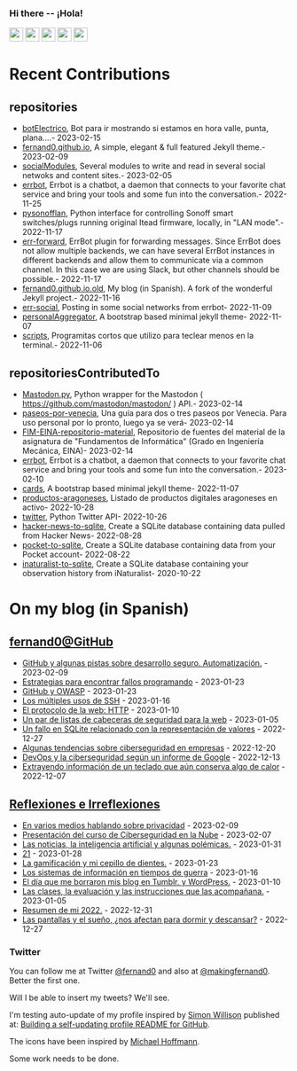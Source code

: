 ### Hi there -- ¡Hola!

<a href="mailto:ftricas@unizar.es" title="e-mail"><i class="svg-icon email"></i></a> 
<a href="https://www.linkedin.com/in/fernand0" title="My LinkedIn//Mi LinkedIn"><img src="https://img.shields.io/badge/linkedin-%230077B5.svg?&style=for-the-badge&logo=linkedin&logoColor=white" height=25></a> 
<a href="https://www.twitter.com/fernand0" title="My Twitter//Mi Twitter"><img src="https://img.shields.io/badge/twitter-%231DA1F2.svg?&style=for-the-badge&logo=twitter&logoColor=white" height=25></i></a> 
<a href="https://mastodon.social/@fernand0" title="My Mastodon//Mi Mastodon" rel="me"><img src="https://img.shields.io/static/v1?label=Mastodon&message=Social&color=blue" height=25></i></a> 
<a href="https://flickr.com/fernand0"><img src="https://img.shields.io/static/v1?label=Flickr&message=Images&color=blue" height=25></a>
<a href="https://dev.to/fernand0"><img src="https://img.shields.io/badge/DEV.TO-%230A0A0A.svg?&style=for-the-badge&logo=dev-dot-to&logoColor=white" height=25></a>

# Recent Contributions
<!-- recent_releases starts -->


## repositories
* [botElectrico](https://github.com/fernand0/botElectrico),  Bot para ir mostrando si estamos en hora valle, punta, plana....- 2023-02-15
* [fernand0.github.io](https://github.com/fernand0/fernand0.github.io),  A simple, elegant & full featured Jekyll theme.- 2023-02-09
* [socialModules](https://github.com/fernand0/socialModules),  Several modules to write and read in several social netwoks and content sites.- 2023-02-05
* [errbot](https://github.com/fernand0/errbot),  Errbot is a chatbot, a daemon that connects to your favorite chat service and bring your tools and some fun into the conversation.- 2022-11-25
* [pysonofflan](https://github.com/fernand0/pysonofflan),  Python interface for controlling Sonoff smart switches/plugs running original Itead firmware, locally, in "LAN mode".- 2022-11-17
* [err-forward](https://github.com/fernand0/err-forward),  ErrBot plugin for forwarding messages. Since ErrBot does not allow multiple backends, we can have several ErrBot instances in different backends and allow them to communicate via a common channel. In this case we are using Slack, but other channels should be possible.- 2022-11-17
* [fernand0.github.io.old](https://github.com/fernand0/fernand0.github.io.old),  My blog (in Spanish). A fork of the wonderful Jekyll project.- 2022-11-16
* [err-social](https://github.com/fernand0/err-social),  Posting in some social networks from errbot- 2022-11-09
* [personalAggregator](https://github.com/fernand0/personalAggregator),  A bootstrap based minimal jekyll theme- 2022-11-07
* [scripts](https://github.com/fernand0/scripts),  Programitas cortos que utilizo para teclear menos en la terminal.- 2022-11-06

## repositoriesContributedTo
* [Mastodon.py](https://github.com/halcy/Mastodon.py),  Python wrapper for the Mastodon ( https://github.com/mastodon/mastodon/ ) API.- 2023-02-14
* [paseos-por-venecia](https://github.com/JJ/paseos-por-venecia),  Una guía para dos o tres paseos por Venecia. Para uso personal por lo pronto, luego ya se verá- 2023-02-14
* [FIM-EINA-repositorio-material](https://github.com/ricardojrdez/FIM-EINA-repositorio-material),  Repositorio de fuentes del material de la asignatura de "Fundamentos de Informática" (Grado en Ingeniería Mecánica, EINA)- 2023-02-14
* [errbot](https://github.com/errbotio/errbot),  Errbot is a chatbot, a daemon that connects to your favorite chat service and bring your tools and some fun into the conversation.- 2023-02-10
* [cards](https://github.com/sharu725/cards),  A bootstrap based minimal jekyll theme- 2022-11-07
* [productos-aragoneses](https://github.com/planaspa/productos-aragoneses),  Listado de productos digitales aragoneses en activo- 2022-10-28
* [twitter](https://github.com/python-twitter-tools/twitter),  Python Twitter API- 2022-10-26
* [hacker-news-to-sqlite](https://github.com/dogsheep/hacker-news-to-sqlite),  Create a SQLite database containing data pulled from Hacker News- 2022-08-28
* [pocket-to-sqlite](https://github.com/dogsheep/pocket-to-sqlite),  Create a SQLite database containing data from your Pocket account- 2022-08-22
* [inaturalist-to-sqlite](https://github.com/dogsheep/inaturalist-to-sqlite),  Create a SQLite database containing your observation history from iNaturalist- 2020-10-22
<!-- recent_releases ends -->

# On my blog (in Spanish)

<!-- blog starts -->


## [fernand0@GitHub](https://fernand0.github.io/)
* [GitHub y algunas pistas sobre desarrollo seguro. Automatización.](http://fernand0.github.io//github-pistas-seguridad/) - 2023-02-09
* [Estrategias para encontrar fallos programando](http://fernand0.github.io//encontrar-fallos/) - 2023-01-23
* [GitHub y OWASP](http://fernand0.github.io//mitigar-fallos-OWASP/) - 2023-01-23
* [Los múltiples usos de SSH](http://fernand0.github.io//SSH-ideas/) - 2023-01-16
* [El protocolo de la web: HTTP](http://fernand0.github.io//HTTP-curso/) - 2023-01-10
* [Un par de listas de cabeceras de seguridad para la web](http://fernand0.github.io//cabeceras-seguridad/) - 2023-01-05
* [Un fallo en SQLite relacionado con la representación de valores](http://fernand0.github.io//cadenas-fallos-sqlite/) - 2022-12-27
* [Algunas tendencias sobre ciberseguridad en empresas](http://fernand0.github.io//tendencias-ciberseguridad/) - 2022-12-20
* [DevOps y la ciberseguridad según un informe de Google](http://fernand0.github.io//ciberseguridad-devops/) - 2022-12-13
* [Extrayendo información de un teclado que aún conserva algo de calor](http://fernand0.github.io//claves-calor/) - 2022-12-07

## [Reflexiones e Irreflexiones](http://fernand0.blogalia.com/)
* [En varios medios hablando sobre privacidad](http://fernand0.blogalia.com//historias/78672) - 2023-02-09
* [Presentaci&#243;n del curso de Ciberseguridad en la Nube](http://fernand0.blogalia.com//historias/78671) - 2023-02-07
* [Las noticias, la inteligencia artificial y algunas pol&#233;micas.](http://fernand0.blogalia.com//historias/78669) - 2023-01-31
* [21](http://fernand0.blogalia.com//historias/78667) - 2023-01-28
* [La gamificaci&#243;n y mi cepillo de dientes.](http://fernand0.blogalia.com//historias/78665) - 2023-01-23
* [Los sistemas de informaci&#243;n en tiempos de guerra](http://fernand0.blogalia.com//historias/78664) - 2023-01-16
* [El d&#237;a que me borraron mis blog en Tumblr, y WordPress.](http://fernand0.blogalia.com//historias/78662) - 2023-01-10
* [Las clases, la evaluaci&#243;n y las instrucciones que las acompa&#241;ana.](http://fernand0.blogalia.com//historias/78659) - 2023-01-05
* [Resumen de mi 2022.](http://fernand0.blogalia.com//historias/78657) - 2022-12-31
* [Las pantallas y el sue&#241;o, &#191;nos afectan para dormir y descansar?](http://fernand0.blogalia.com//historias/78656) - 2022-12-27
<!-- blog ends -->

### Twitter 

You can follow me at Twitter [@fernand0](https://twitter.com/fernand0) and also at [@makingfernand0](https://twitter.com/fernand0). Better the first one.

Will I be able to insert my tweets? We'll see.

I'm testing auto-update of my profile inspired by [Simon Willison](https://simonwillison.net/) published at: [Building a self-updating profile README for GitHub](https://simonwillison.net/2020/Jul/10/self-updating-profile-readme/).

The icons have been inspired by [Michael Hoffmann](https://www.mokkapps.de/).

Some work needs to be done.

<!--
**fernand0/fernand0** is a ✨ _special_ ✨ repository because its `README.md` (this file) appears on your GitHub profile.

Here are some ideas to get you started:

- 🔭 I’m currently working on ...
- 🌱 I’m currently learning ...
- 👯 I’m looking to collaborate on ...
- 🤔 I’m looking for help with ...
- 💬 Ask me about ...
- 📫 How to reach me: ...
- 😄 Pronouns: ...
- ⚡ Fun fact: ...
-->
